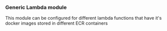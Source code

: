 ### Generic Lambda module

This module can be configured for different lambda functions that have it's docker images stored in different ECR containers